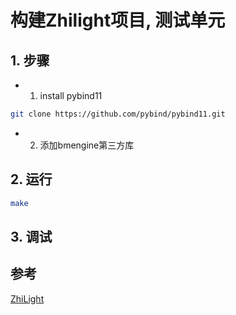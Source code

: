 # 构建Zhilight项目, 测试单元


## 1. 步骤
* 1. install pybind11
```bash
git clone https://github.com/pybind/pybind11.git
```
* 2. 添加bmengine第三方库


## 2. 运行
```bash
make
```


## 3. 调试



## 参考
[ZhiLight](https://github.com/zhihu/ZhiLight)
